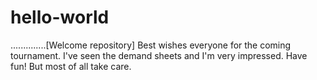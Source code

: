 # hello-world
..............[Welcome repository]
Best wishes everyone for the coming tournament.
I've seen the demand sheets and I'm very impressed.
Have fun! But most of all take care.
